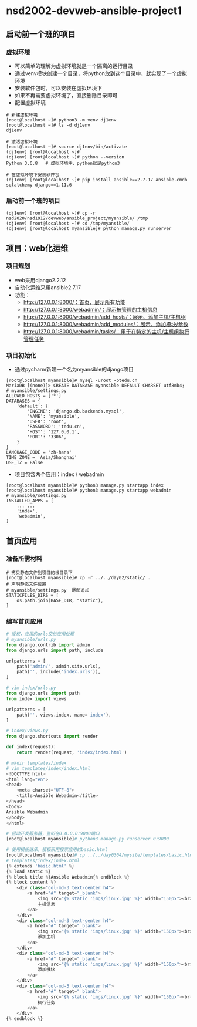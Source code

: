 # nsd2002-devweb-ansible-project1

## 启动前一个班的项目

### 虚拟环境

- 可以简单的理解为虚拟环境就是一个隔离的运行目录
- 通过venv模块创建一个目录，将python放到这个目录中，就实现了一个虚拟环境
- 安装软件包时，可以安装在虚拟环境下
- 如果不再需要虚拟环境了，直接删除目录即可
- 配置虚拟环境

```shell
# 新建虚拟环境
[root@localhost ~]# python3 -m venv dj1env
[root@localhost ~]# ls -d dj1env
dj1env

# 激活虚拟环境
[root@localhost ~]# source dj1env/bin/activate
(dj1env) [root@localhost ~]# 
(dj1env) [root@localhost ~]# python --version
Python 3.6.8   # 虚拟环境中，python就是python3

# 在虚拟环境下安装软件包
(dj1env) [root@localhost ~]# pip install ansible==2.7.17 ansible-cmdb sqlalchemy django==1.11.6
```

### 启动前一个班的项目

```shell
(dj1env) [root@localhost ~]# cp -r nsd2020/nsd1912/devweb/ansible_project/myansible/ /tmp
(dj1env) [root@localhost ~]# cd /tmp/myansible/
(dj1env) [root@localhost myansible]# python manage.py runserver
```

## 项目：web化运维

### 项目规划

- web采用django2.2.12
- 自动化运维采用ansible2.7.17
- 功能：
  - http://127.0.0.1:8000/：首页，展示所有功能
  - http://127.0.0.1:8000/webadmin/：展示被管理的主机信息
  - http://127.0.0.1:8000/webadmin/add_hosts/：展示、添加主机/主机组
  - http://127.0.0.1:8000/webadmin/add_modules/：展示、添加模块/参数
  - http://127.0.0.1:8000/webadmin/tasks/：用于在特定的主机/主机组执行管理任务

### 项目初始化

- 通过pycharm新建一个名为myansible的django项目

```shell
[root@localhost myansible]# mysql -uroot -ptedu.cn
MariaDB [(none)]> CREATE DATABASE myansible DEFAULT CHARSET utf8mb4;
# myansible/settings.py
ALLOWED_HOSTS = ['*']
DATABASES = {
    'default': {
        'ENGINE': 'django.db.backends.mysql',
        'NAME': 'myansible',
        'USER': 'root',
        'PASSWORD': 'tedu.cn',
        'HOST': '127.0.0.1',
        'PORT': '3306',
    }
}
LANGUAGE_CODE = 'zh-hans'
TIME_ZONE = 'Asia/Shanghai'
USE_TZ = False
```

- 项目包含两个应用：index / webadmin

```shell
[root@localhost myansible]# python3 manage.py startapp index
[root@localhost myansible]# python3 manage.py startapp webadmin
# myansible/settings.py
INSTALLED_APPS = [
    ... ...
    'index',
    'webadmin',
]
```

## 首页应用

### 准备所需材料

```shell
# 拷贝静态文件到项目的根目录下
[root@localhost myansible]# cp -r ../../day02/static/ .
# 声明静态文件位置
# myansible/settings.py  尾部追加
STATICFILES_DIRS = [
    os.path.join(BASE_DIR, "static"),
]
```

### 编写首页应用

```python
# 授权，应用的urls交给应用处理
# myansible/urls.py
from django.contrib import admin
from django.urls import path, include

urlpatterns = [
    path('admin/', admin.site.urls),
    path('', include('index.urls')),
]

# vim index/urls.py
from django.urls import path
from index import views

urlpatterns = [
    path('', views.index, name='index'),
]

# index/views.py
from django.shortcuts import render

def index(request):
    return render(request, 'index/index.html')

# mkdir templates/index
# vim templates/index/index.html
<!DOCTYPE html>
<html lang="en">
<head>
    <meta charset="UTF-8">
    <title>Ansible Webadmin</title>
</head>
<body>
Ansible Webadmin
</body>
</html>

# 启动开发服务器，监听在0.0.0.0:9000端口
[root@localhost myansible]# python3 manage.py runserver 0:9000

# 使用模板继承，模板采用投票应用的basic.html
[root@localhost myansible]# cp ../../day0304/mysite/templates/basic.html templates/
# templates/index/index.html
{% extends 'basic.html' %}
{% load static %}
{% block title %}Ansible Webadmin{% endblock %}
{% block content %}
    <div class="col-md-3 text-center h4">
        <a href="#" target="_blank">
            <img src="{% static 'imgs/linux.jpg' %}" width="150px"><br>
            主机信息
        </a>
    </div>
    <div class="col-md-3 text-center h4">
        <a href="#" target="_blank">
            <img src="{% static 'imgs/linux.jpg' %}" width="150px"><br>
            添加主机
        </a>
    </div>
    <div class="col-md-3 text-center h4">
        <a href="#" target="_blank">
            <img src="{% static 'imgs/linux.jpg' %}" width="150px"><br>
            添加模块
        </a>
    </div>
    <div class="col-md-3 text-center h4">
        <a href="#" target="_blank">
            <img src="{% static 'imgs/linux.jpg' %}" width="150px"><br>
            执行任务
        </a>
    </div>
{% endblock %}
```

